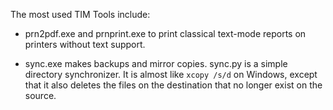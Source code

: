 The most used TIM Tools include:

  * prn2pdf.exe and prnprint.exe to print classical text-mode reports on printers without text support.

  * sync.exe makes backups and mirror copies. sync.py is a simple directory synchronizer. It is almost like `xcopy /s/d` on Windows, except that it also deletes the files on the destination that no longer exist on the source.